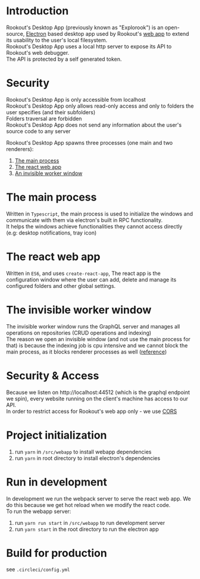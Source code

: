# Introduction
Rookout's Desktop App (previously known as "Explorook") is an open-source, [Electron](https://electronjs.org/) based desktop app used by Rookout's [web app](https://app.rookout.com) to extend its usability to the user's local filesystem.  
Rookout's Desktop App uses a local http server to expose its API to Rookout's web debugger.  
The API is protected by a self generated token.

# Security
Rookout's Desktop App is only accessible from localhost  
Rookout's Desktop App only allows read-only access and only to folders the user specifies (and their subfolders)  
Folders traversal are forbidden  
Rookout's Desktop App does not send any information about the user's source code to any server

Rookout's Desktop App spawns three processes (one main and two renderers):  
1. [The main process](#The-main-process)
1. [The react web app](#The-react-web-app)
1. [An invisible worker window](#The-invisible-worker-window)

# The main process
Written in ``Typescript``, the main process is used to initialize the windows and communicate with them via electron's built in RPC functionality.  
It helps the windows achieve functionalities they cannot access directly (e.g: desktop notifications, tray icon)

# The react web app
Written in ``ES6``, and uses ``create-react-app``, The react app is the configuration window where the user can add, delete and manage its configured folders and other global settings.
[](/assets/explorook-main-window.gif)

# The invisible worker window
The invisible worker window runs the GraphQL server and manages all operations on repositories (CRUD operations and indexing)  
The reason we open an invisible window (and not use the main process for that) is because the indexing job is cpu intensive and we cannot block the main process, as it blocks renderer processes as well ([reference](https://medium.com/actualbudget/the-horror-of-blocking-electrons-main-process-351bf11a763c))

# Security & Access
Because we listen on http://localhost:44512 (which is the graphql endpoint we spin), every website running on the client's machine has access to our API.  
In order to restrict access for Rookout's web app only - we use [CORS](https://developer.mozilla.org/en-US/docs/Web/HTTP/CORS)

# Project initialization
1. run ``yarn`` in ``/src/webapp`` to install webapp dependencies
1. run ``yarn`` in root directory to install electron's dependencies

# Run in development
In development we run the webpack server to serve the react web app. We do this because we get hot reload when we modify the react code.  
To run the webapp server:
1. run ``yarn run start`` in ``/src/webapp`` to run development server
1. run ``yarn start`` in the root directory to run the electron app

# Build for production
see `.circleci/config.yml`
